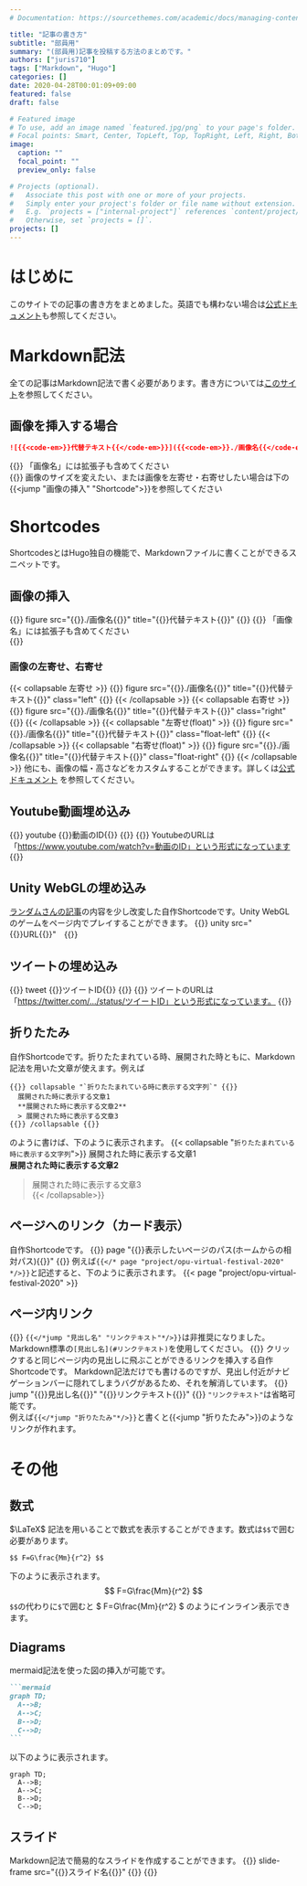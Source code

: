 ```yaml
---
# Documentation: https://sourcethemes.com/academic/docs/managing-content/

title: "記事の書き方"
subtitle: "部員用"
summary: "(部員用)記事を投稿する方法のまとめです。"
authors: ["juris710"]
tags: ["Markdown", "Hugo"]
categories: []
date: 2020-04-28T00:01:09+09:00
featured: false
draft: false

# Featured image
# To use, add an image named `featured.jpg/png` to your page's folder.
# Focal points: Smart, Center, TopLeft, Top, TopRight, Left, Right, BottomLeft, Bottom, BottomRight.
image:
  caption: ""
  focal_point: ""
  preview_only: false

# Projects (optional).
#   Associate this post with one or more of your projects.
#   Simply enter your project's folder or file name without extension.
#   E.g. `projects = ["internal-project"]` references `content/project/deep-learning/index.md`.
#   Otherwise, set `projects = []`.
projects: []
---
```

# はじめに
このサイトでの記事の書き方をまとめました。英語でも構わない場合は[公式ドキュメント](https://sourcethemes.com/academic/docs/writing-markdown-latex/)も参照してください。

# Markdown記法
全ての記事はMarkdown記法で書く必要があります。書き方については[このサイト](https://qiita.com/kamorits/items/6f342da395ad57468ae3)を参照してください。

## 画像を挿入する場合
```md
![{{<code-em>}}代替テキスト{{</code-em>}}]({{<code-em>}}./画像名{{</code-em>}})
``` 
{{<alert note>}}
「画像名」には拡張子も含めてください  
{{</alert>}}
画像のサイズを変えたい、または画像を左寄せ・右寄せしたい場合は下の{{<jump "画像の挿入" "Shortcode">}}を参照してください

# Shortcodes
ShortcodesとはHugo独自の機能で、Markdownファイルに書くことができるスニペットです。  
## 画像の挿入
{{<escape-shortcode-single>}} figure src="{{<code-em>}}./画像名{{</code-em>}}" title="{{<code-em>}}代替テキスト{{</code-em>}}" {{</escape-shortcode-single>}}
{{<alert note>}}
「画像名」には拡張子も含めてください  
{{</alert>}}
### 画像の左寄せ、右寄せ
{{< collapsable 左寄せ >}}
{{<escape-shortcode-single>}} figure src="{{<code-em>}}./画像名{{</code-em>}}" title="{{<code-em>}}代替テキスト{{</code-em>}}"  class="left" {{</escape-shortcode-single>}}
{{< /collapsable >}}
{{< collapsable 右寄せ >}}
{{<escape-shortcode-single>}} figure src="{{<code-em>}}./画像名{{</code-em>}}" title="{{<code-em>}}代替テキスト{{</code-em>}}"  class="right" {{</escape-shortcode-single>}}
{{< /collapsable >}}
{{< collapsable "左寄せ(float)" >}}
{{<escape-shortcode-single>}} figure src="{{<code-em>}}./画像名{{</code-em>}}" title="{{<code-em>}}代替テキスト{{</code-em>}}"  class="float-left" {{</escape-shortcode-single>}}
{{< /collapsable >}}
{{< collapsable "右寄せ(float)" >}}
{{<escape-shortcode-single>}} figure src="{{<code-em>}}./画像名{{</code-em>}}" title="{{<code-em>}}代替テキスト{{</code-em>}}"  class="float-right" {{</escape-shortcode-single>}}
{{< /collapsable >}}
他にも、画像の幅・高さなどをカスタムすることができます。詳しくは[公式ドキュメント](https://gohugo.io/content-management/shortcodes/#figure)  を参照してください。

## Youtube動画埋め込み
{{<escape-shortcode-single>}} youtube {{<code-em>}}動画のID{{</code-em>}} {{</escape-shortcode-single>}} 
{{<alert note >}}
YoutubeのURLは「https://www.youtube.com/watch?v=動画のID」という形式になっています
{{</alert>}}

## Unity WebGLの埋め込み
[ランダムさんの記事](https://ch-random.net/post/93/)の内容を少し改変した自作Shortcodeです。Unity WebGLのゲームをページ内でプレイすることができます。
{{<escape-shortcode-single>}} unity src="{{<code-em>}}URL{{</code-em>}}"　{{</escape-shortcode-single>}}

## ツイートの埋め込み
{{<escape-shortcode-single>}} tweet {{<code-em>}}ツイートID{{</code-em>}} {{</escape-shortcode-single>}}
{{<alert note >}}
  ツイートのURLは「https://twitter.com/.../status/ツイートID」という形式になっています。
{{</alert>}}  

## 折りたたみ
自作Shortcodeです。折りたたまれている時、展開された時ともに、Markdown記法を用いた文章が使えます。例えば
<pre><code class="language-bash hljs">{{<shortcode-tag-left>}} collapsable "`折りたたまれている時に表示する文字列`" {{<shortcode-tag-right>}}
  展開された時に表示する文章1
  **展開された時に表示する文章2**
  > 展開された時に表示する文章3
{{<shortcode-tag-left>}} /collapsable {{<shortcode-tag-right>}}</code></pre>
のように書けば、下のように表示されます。
{{< collapsable "`折りたたまれている時に表示する文字列`">}}
  展開された時に表示する文章1  
  **展開された時に表示する文章2**  
  > 展開された時に表示する文章3  
{{< /collapsable>}}

## ページへのリンク（カード表示）
自作Shortcodeです。
{{<escape-shortcode-single>}} page "{{<code-em>}}表示したいページのパス(ホームからの相対パス){{</code-em>}}" {{</escape-shortcode-single>}}
例えば`{{</* page "project/opu-virtual-festival-2020" */>}}`と記述すると、下のように表示されます。
{{< page "project/opu-virtual-festival-2020" >}}

## ページ内リンク  
{{<alert warning>}}
  `{{</*jump "見出し名" "リンクテキスト"*/>}}`は非推奨になりました。  
  Markdown標準の`[見出し名](#リンクテキスト)`を使用してください。
{{</alert>}}
クリックすると同じページ内の見出しに飛ぶことができるリンクを挿入する自作Shortcodeです。
Markdown記法だけでも書けるのですが、見出し付近がナビゲーションバーに隠れてしまうバグがあるため、それを解消しています。
{{<escape-shortcode-single>}} jump "{{<code-em>}}見出し名{{</code-em>}}" "{{<code-em>}}リンクテキスト{{</code-em>}}" {{</escape-shortcode-single>}}
`"リンクテキスト"`は省略可能です。  
例えば`{{</*jump "折りたたみ"*/>}}`と書くと{{<jump "折りたたみ">}}のようなリンクが作れます。

# その他
## 数式
$\LaTeX$ 記法を用いることで数式を表示することができます。数式は`$$`で囲む必要があります。
```
$$ F=G\frac{Mm}{r^2} $$
```
下のように表示されます。
$$ F=G\frac{Mm}{r^2} $$
`$$`の代わりに`$`で囲むと $ F=G\frac{Mm}{r^2} $ のようにインライン表示できます。
## Diagrams
mermaid記法を使った図の挿入が可能です。
``````md
```mermaid
graph TD;
  A-->B;
  A-->C;
  B-->D;
  C-->D;
```
``````
以下のように表示されます。
```mermaid
graph TD;
  A-->B;
  A-->C;
  B-->D;
  C-->D;
```
## スライド
Markdown記法で簡易的なスライドを作成することができます。
{{<escape-shortcode-single>}} slide-frame src="{{<code-em>}}スライド名{{</code-em>}}" {{</escape-shortcode-single>}}
{{<slide-frame src="test">}}